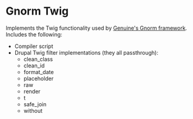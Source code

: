 # Gnorm Twig

Implements the Twig functionality used by [Genuine's Gnorm framework](https://bitbucket.org/genuine/gnorm-fed/src/master/).
Includes the following:

- Compiler script
- Drupal Twig filter implementations (they all passthrough):
    - clean_class
    - clean_id
    - format_date
    - placeholder
    - raw
    - render
    - t
    - safe_join
    - without
